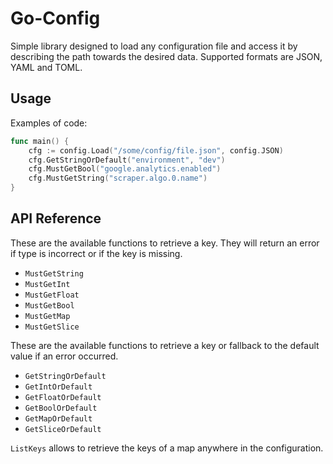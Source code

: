 
# Go-Config

Simple library designed to load any configuration file and access it by describing the path towards the desired data.
Supported formats are JSON, YAML and TOML.

## Usage

Examples of code:

```go
func main() {
    cfg := config.Load("/some/config/file.json", config.JSON)
    cfg.GetStringOrDefault("environment", "dev")
    cfg.MustGetBool("google.analytics.enabled")
    cfg.MustGetString("scraper.algo.0.name")
}
```

## API Reference

These are the available functions to retrieve a key. They will return an error if type is incorrect or if the key is missing.
- `MustGetString`
- `MustGetInt`
- `MustGetFloat`
- `MustGetBool`
- `MustGetMap`
- `MustGetSlice`

These are the available functions to retrieve a key or fallback to the default value if an error occurred.
- `GetStringOrDefault`
- `GetIntOrDefault`
- `GetFloatOrDefault`
- `GetBoolOrDefault`
- `GetMapOrDefault`
- `GetSliceOrDefault`

`ListKeys` allows to retrieve the keys of a map anywhere in the configuration.